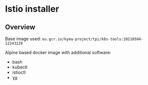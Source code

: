 # Istio installer

## Overview
Base image used: `eu.gcr.io/kyma-project/tpi/k8s-tools:20210504-12243229 `

Alpine based docker image with additional software:
- bash
- kubectl
- istioctl
- [yq](https://github.com/mikefarah/yq)
